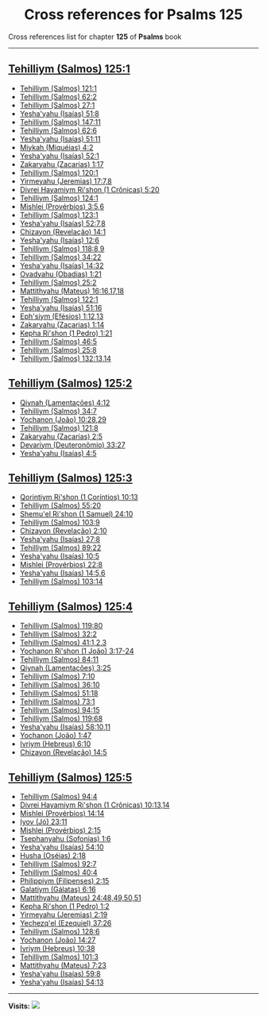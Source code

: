 <div align="center">

# Cross references for **Psalms 125**
</div>

Cross references list for chapter **125** of **Psalms** book

---

<h2 id="1"><a href="https://bible.ozzuu.com/pt_yah/Psa/125#1" target="_blank">Tehilliym (Salmos) 125:1</a></h2>

- [Tehilliym (Salmos) 121:1](https://bible.ozzuu.com/pt_yah/Psa/121#1)
- [Tehilliym (Salmos) 62:2](https://bible.ozzuu.com/pt_yah/Psa/62#2)
- [Tehilliym (Salmos) 27:1](https://bible.ozzuu.com/pt_yah/Psa/27#1)
- [Yesha'yahu (Isaías) 51:8](https://bible.ozzuu.com/pt_yah/Isa/51#8)
- [Tehilliym (Salmos) 147:11](https://bible.ozzuu.com/pt_yah/Psa/147#11)
- [Tehilliym (Salmos) 62:6](https://bible.ozzuu.com/pt_yah/Psa/62#6)
- [Yesha'yahu (Isaías) 51:11](https://bible.ozzuu.com/pt_yah/Isa/51#11)
- [Miykah (Miquéias) 4:2](https://bible.ozzuu.com/pt_yah/Mic/4#2)
- [Yesha'yahu (Isaías) 52:1](https://bible.ozzuu.com/pt_yah/Isa/52#1)
- [Zakaryahu (Zacarias) 1:17](https://bible.ozzuu.com/pt_yah/Zec/1#17)
- [Tehilliym (Salmos) 120:1](https://bible.ozzuu.com/pt_yah/Psa/120#1)
- [Yirmeyahu (Jeremias) 17:7,8](https://bible.ozzuu.com/pt_yah/Jer/17#7)
- [Divrei Hayamiym Ri'shon (1 Crônicas) 5:20](https://bible.ozzuu.com/pt_yah/1Ch/5#20)
- [Tehilliym (Salmos) 124:1](https://bible.ozzuu.com/pt_yah/Psa/124#1)
- [Mishlei (Provérbios) 3:5,6](https://bible.ozzuu.com/pt_yah/Pro/3#5)
- [Tehilliym (Salmos) 123:1](https://bible.ozzuu.com/pt_yah/Psa/123#1)
- [Yesha'yahu (Isaías) 52:7,8](https://bible.ozzuu.com/pt_yah/Isa/52#7)
- [Chizayon (Revelação) 14:1](https://bible.ozzuu.com/pt_yah/Rev/14#1)
- [Yesha'yahu (Isaías) 12:6](https://bible.ozzuu.com/pt_yah/Isa/12#6)
- [Tehilliym (Salmos) 118:8,9](https://bible.ozzuu.com/pt_yah/Psa/118#8)
- [Tehilliym (Salmos) 34:22](https://bible.ozzuu.com/pt_yah/Psa/34#22)
- [Yesha'yahu (Isaías) 14:32](https://bible.ozzuu.com/pt_yah/Isa/14#32)
- [Ovadyahu (Obadias) 1:21](https://bible.ozzuu.com/pt_yah/Oba/1#21)
- [Tehilliym (Salmos) 25:2](https://bible.ozzuu.com/pt_yah/Psa/25#2)
- [Mattithyahu (Mateus) 16:16,17,18](https://bible.ozzuu.com/pt_yah/Mat/16#16)
- [Tehilliym (Salmos) 122:1](https://bible.ozzuu.com/pt_yah/Psa/122#1)
- [Yesha'yahu (Isaías) 51:16](https://bible.ozzuu.com/pt_yah/Isa/51#16)
- [Eph'siym (Efésios) 1:12,13](https://bible.ozzuu.com/pt_yah/Eph/1#12)
- [Zakaryahu (Zacarias) 1:14](https://bible.ozzuu.com/pt_yah/Zec/1#14)
- [Kepha Ri'shon (1 Pedro) 1:21](https://bible.ozzuu.com/pt_yah/1Pe/1#21)
- [Tehilliym (Salmos) 46:5](https://bible.ozzuu.com/pt_yah/Psa/46#5)
- [Tehilliym (Salmos) 25:8](https://bible.ozzuu.com/pt_yah/Psa/25#8)
- [Tehilliym (Salmos) 132:13,14](https://bible.ozzuu.com/pt_yah/Psa/132#13)
<h2 id="2"><a href="https://bible.ozzuu.com/pt_yah/Psa/125#2" target="_blank">Tehilliym (Salmos) 125:2</a></h2>

- [Qiynah (Lamentações) 4:12](https://bible.ozzuu.com/pt_yah/Lam/4#12)
- [Tehilliym (Salmos) 34:7](https://bible.ozzuu.com/pt_yah/Psa/34#7)
- [Yochanon (João) 10:28,29](https://bible.ozzuu.com/pt_yah/Joh/10#28)
- [Tehilliym (Salmos) 121:8](https://bible.ozzuu.com/pt_yah/Psa/121#8)
- [Zakaryahu (Zacarias) 2:5](https://bible.ozzuu.com/pt_yah/Zec/2#5)
- [Devariym (Deuteronômio) 33:27](https://bible.ozzuu.com/pt_yah/Deu/33#27)
- [Yesha'yahu (Isaías) 4:5](https://bible.ozzuu.com/pt_yah/Isa/4#5)
<h2 id="3"><a href="https://bible.ozzuu.com/pt_yah/Psa/125#3" target="_blank">Tehilliym (Salmos) 125:3</a></h2>

- [Qorintiym Ri'shon (1 Coríntios) 10:13](https://bible.ozzuu.com/pt_yah/1Co/10#13)
- [Tehilliym (Salmos) 55:20](https://bible.ozzuu.com/pt_yah/Psa/55#20)
- [Shemu'el Ri'shon (1 Samuel) 24:10](https://bible.ozzuu.com/pt_yah/1Sm/24#10)
- [Tehilliym (Salmos) 103:9](https://bible.ozzuu.com/pt_yah/Psa/103#9)
- [Chizayon (Revelação) 2:10](https://bible.ozzuu.com/pt_yah/Rev/2#10)
- [Yesha'yahu (Isaías) 27:8](https://bible.ozzuu.com/pt_yah/Isa/27#8)
- [Tehilliym (Salmos) 89:22](https://bible.ozzuu.com/pt_yah/Psa/89#22)
- [Yesha'yahu (Isaías) 10:5](https://bible.ozzuu.com/pt_yah/Isa/10#5)
- [Mishlei (Provérbios) 22:8](https://bible.ozzuu.com/pt_yah/Pro/22#8)
- [Yesha'yahu (Isaías) 14:5,6](https://bible.ozzuu.com/pt_yah/Isa/14#5)
- [Tehilliym (Salmos) 103:14](https://bible.ozzuu.com/pt_yah/Psa/103#14)
<h2 id="4"><a href="https://bible.ozzuu.com/pt_yah/Psa/125#4" target="_blank">Tehilliym (Salmos) 125:4</a></h2>

- [Tehilliym (Salmos) 119:80](https://bible.ozzuu.com/pt_yah/Psa/119#80)
- [Tehilliym (Salmos) 32:2](https://bible.ozzuu.com/pt_yah/Psa/32#2)
- [Tehilliym (Salmos) 41:1,2,3](https://bible.ozzuu.com/pt_yah/Psa/41#1)
- [Yochanon Ri'shon (1 João) 3:17-24](https://bible.ozzuu.com/pt_yah/1Jo/3#17)
- [Tehilliym (Salmos) 84:11](https://bible.ozzuu.com/pt_yah/Psa/84#11)
- [Qiynah (Lamentações) 3:25](https://bible.ozzuu.com/pt_yah/Lam/3#25)
- [Tehilliym (Salmos) 7:10](https://bible.ozzuu.com/pt_yah/Psa/7#10)
- [Tehilliym (Salmos) 36:10](https://bible.ozzuu.com/pt_yah/Psa/36#10)
- [Tehilliym (Salmos) 51:18](https://bible.ozzuu.com/pt_yah/Psa/51#18)
- [Tehilliym (Salmos) 73:1](https://bible.ozzuu.com/pt_yah/Psa/73#1)
- [Tehilliym (Salmos) 94:15](https://bible.ozzuu.com/pt_yah/Psa/94#15)
- [Tehilliym (Salmos) 119:68](https://bible.ozzuu.com/pt_yah/Psa/119#68)
- [Yesha'yahu (Isaías) 58:10,11](https://bible.ozzuu.com/pt_yah/Isa/58#10)
- [Yochanon (João) 1:47](https://bible.ozzuu.com/pt_yah/Joh/1#47)
- [Ivriym (Hebreus) 6:10](https://bible.ozzuu.com/pt_yah/Heb/6#10)
- [Chizayon (Revelação) 14:5](https://bible.ozzuu.com/pt_yah/Rev/14#5)
<h2 id="5"><a href="https://bible.ozzuu.com/pt_yah/Psa/125#5" target="_blank">Tehilliym (Salmos) 125:5</a></h2>

- [Tehilliym (Salmos) 94:4](https://bible.ozzuu.com/pt_yah/Psa/94#4)
- [Divrei Hayamiym Ri'shon (1 Crônicas) 10:13,14](https://bible.ozzuu.com/pt_yah/1Ch/10#13)
- [Mishlei (Provérbios) 14:14](https://bible.ozzuu.com/pt_yah/Pro/14#14)
- [Iyov (Jó) 23:11](https://bible.ozzuu.com/pt_yah/Job/23#11)
- [Mishlei (Provérbios) 2:15](https://bible.ozzuu.com/pt_yah/Pro/2#15)
- [Tsephanyahu (Sofonias) 1:6](https://bible.ozzuu.com/pt_yah/Zep/1#6)
- [Yesha'yahu (Isaías) 54:10](https://bible.ozzuu.com/pt_yah/Isa/54#10)
- [Husha (Oséias) 2:18](https://bible.ozzuu.com/pt_yah/Hos/2#18)
- [Tehilliym (Salmos) 92:7](https://bible.ozzuu.com/pt_yah/Psa/92#7)
- [Tehilliym (Salmos) 40:4](https://bible.ozzuu.com/pt_yah/Psa/40#4)
- [Philippiym (Filipenses) 2:15](https://bible.ozzuu.com/pt_yah/Php/2#15)
- [Galatiym (Gálatas) 6:16](https://bible.ozzuu.com/pt_yah/Gal/6#16)
- [Mattithyahu (Mateus) 24:48,49,50,51](https://bible.ozzuu.com/pt_yah/Mat/24#48)
- [Kepha Ri'shon (1 Pedro) 1:2](https://bible.ozzuu.com/pt_yah/1Pe/1#2)
- [Yirmeyahu (Jeremias) 2:19](https://bible.ozzuu.com/pt_yah/Jer/2#19)
- [Yechezq'el (Ezequiel) 37:26](https://bible.ozzuu.com/pt_yah/Eze/37#26)
- [Tehilliym (Salmos) 128:6](https://bible.ozzuu.com/pt_yah/Psa/128#6)
- [Yochanon (João) 14:27](https://bible.ozzuu.com/pt_yah/Joh/14#27)
- [Ivriym (Hebreus) 10:38](https://bible.ozzuu.com/pt_yah/Heb/10#38)
- [Tehilliym (Salmos) 101:3](https://bible.ozzuu.com/pt_yah/Psa/101#3)
- [Mattithyahu (Mateus) 7:23](https://bible.ozzuu.com/pt_yah/Mat/7#23)
- [Yesha'yahu (Isaías) 59:8](https://bible.ozzuu.com/pt_yah/Isa/59#8)
- [Yesha'yahu (Isaías) 54:13](https://bible.ozzuu.com/pt_yah/Isa/54#13)


---

**Visits:**
![](https://profile-counter.glitch.me/visitCounter_crossrefs34/count.svg)
